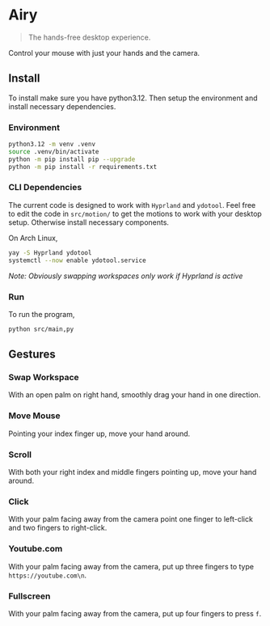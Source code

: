 # Airy

> The hands-free desktop experience.

Control your mouse with just your hands and the camera.

## Install

To install make sure you have python3.12. Then setup the environment and install necessary dependencies.

### Environment

```sh
python3.12 -m venv .venv
source .venv/bin/activate
python -m pip install pip --upgrade
python -m pip install -r requirements.txt
```

### CLI Dependencies

The current code is designed to work with `Hyprland` and `ydotool`. Feel free to edit the code in `src/motion/` to get the motions to work with your desktop setup. Otherwise install necessary components.

On Arch Linux,

```sh
yay -S Hyprland ydotool
systemctl --now enable ydotool.service
```

_Note: Obviously swapping workspaces only work if Hyprland is active_

### Run

To run the program,

```sh
python src/main,py
```

## Gestures

### Swap Workspace

With an open palm on right hand, smoothly drag your hand in one direction.

### Move Mouse

Pointing your index finger up, move your hand around.

### Scroll

With both your right index and middle fingers pointing up, move your hand around.

### Click

With your palm facing away from the camera point one finger to left-click and two fingers to right-click.

### Youtube.com

With your palm facing away from the camera, put up three fingers to type `https://youtube.com\n`.

### Fullscreen

With your palm facing away from the camera, put up four fingers to press `f`.